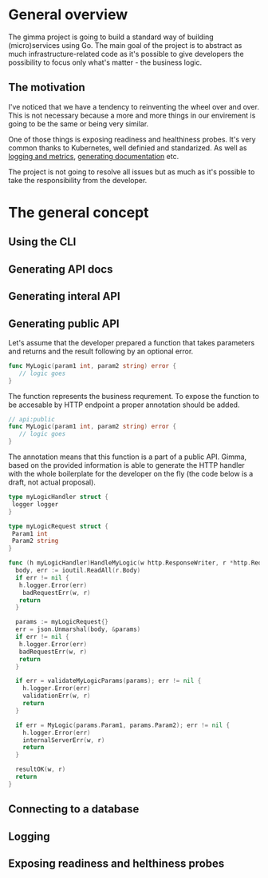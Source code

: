 # General overview

The gimma project is going to build a standard way of building (micro)services using Go. The main goal of the project is to abstract as much infrastructure-related code as it's possible to give developers the possibility to focus only what's matter - the business logic.

## The motivation

I've noticed that we have a tendency to reinventing the wheel over and over. This is not necessary because a more and more things in our envirement is going to be the same or being very similar.

One of those things is exposing readiness and healthiness probes. It's very common thanks to Kubernetes, well definied and standarized. As well as [logging and metrics](https://opentelemetry.io/), [generating documentation](https://swagger.io/) etc.

The project is not going to resolve all issues but as much as it's possible to take the responsibility from the developer.

# The general concept

## Using the CLI

## Generating API docs

## Generating interal API

## Generating public API

Let's assume that the developer prepared a function that takes parameters and returns and the result following by an optional error.

```go
func MyLogic(param1 int, param2 string) error {
   // logic goes
}
```

The function represents the business requrement. To expose the function to be accesable by HTTP endpoint a proper annotation should be added.


```go
// api:public
func MyLogic(param1 int, param2 string) error {
   // logic goes
}
```

The annotation means that this function is a part of a public API. Gimma, based on the provided information is able to generate the HTTP handler with the whole boilerplate for the developer on the fly (the code below is a draft, not actual proposal).

```go
type myLogicHandler struct {
 logger logger
}

type myLogicRequest struct {
 Param1 int
 Param2 string
}

func (h myLogicHandler)HandleMyLogic(w http.ResponseWriter, r *http.Request) {
  body, err := ioutil.ReadAll(r.Body)
  if err != nil {
   h.logger.Error(err)
    badRequestErr(w, r)
   return
  }

  params := myLogicRequest{}
  err = json.Unmarshal(body, &params)
  if err != nil {
   h.logger.Error(err)
   badRequestErr(w, r)
   return
  }

  if err = validateMyLogicParams(params); err != nil {
    h.logger.Error(err)
    validationErr(w, r)
    return
  }

  if err = MyLogic(params.Param1, params.Param2); err != nil {
    h.logger.Error(err)
    internalServerErr(w, r)
    return
  }

  resultOK(w, r)
  return
}
```

## Connecting to a database

## Logging

## Exposing readiness and helthiness probes
